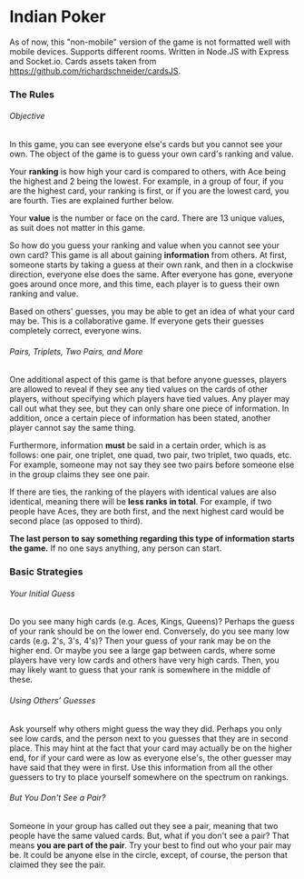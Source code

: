 # Indian Poker
As of now, this "non-mobile" version of the game is not formatted well with mobile devices. Supports different rooms. 
Written in Node.JS with Express and Socket.io. Cards assets taken from https://github.com/richardschneider/cardsJS.

### The Rules

###### Objective

In this game, you can see everyone else's cards but you cannot see your own. The object of the game is to guess your own card's ranking and value.  

Your **ranking** is how high your card is compared to others, with Ace being the highest and 2 being the lowest. For example, in a group of four, if you are the highest card, your ranking is first, or if you are the lowest card, you are fourth. Ties are explained further below.  

Your **value** is the number or face on the card. There are 13 unique values, as suit does not matter in this game.  

So how do you guess your ranking and value when you cannot see your own card? This game is all about gaining **information** from others. At first, someone starts by taking a guess at their own rank, and then in a clockwise direction, everyone else does the same. After everyone has gone, everyone goes around once more, and this time, each player is to guess their own ranking and value.  

Based on others' guesses, you may be able to get an idea of what your card may be. This is a collaborative game. If everyone gets their guesses completely correct, everyone wins.

###### Pairs, Triplets, Two Pairs, and More

One additional aspect of this game is that before anyone guesses, players are allowed to reveal if they see any tied values on the cards of other players, without specifying which players have tied values. Any player may call out what they see, but they can only share one piece of information. In addition, once a certain piece of information has been stated, another player cannot say the same thing.  

Furthermore, information **must** be said in a certain order, which is as follows: one pair, one triplet, one quad, two pair, two triplet, two quads, etc. For example, someone may not say they see two pairs before someone else in the group claims they see one pair.  

If there are ties, the ranking of the players with identical values are also identical, meaning there will be **less ranks in total**. For example, if two people have Aces, they are both first, and the next highest card would be second place (as opposed to third).  

**The last person to say something regarding this type of information starts the game.** If no one says anything, any person can start.

### Basic Strategies

###### Your Initial Guess

Do you see many high cards (e.g. Aces, Kings, Queens)? Perhaps the guess of your rank should be on the lower end. Conversely, do you see many low cards (e.g. 2's, 3's, 4's)? Then your guess of your rank may be on the higher end. Or maybe you see a large gap between cards, where some players have very low cards and others have very high cards. Then, you may likely want to guess that your rank is somewhere in the middle of these.

###### Using Others' Guesses

Ask yourself why others might guess the way they did. Perhaps you only see low cards, and the person next to you guesses that they are in second place. This may hint at the fact that your card may actually be on the higher end, for if your card were as low as everyone else's, the other guesser may have said that they were in first. Use this information from all the other guessers to try to place yourself somewhere on the spectrum on rankings.

###### But You Don't See a Pair?

Someone in your group has called out they see a pair, meaning that two people have the same valued cards. But, what if you don't see a pair? That means **you are part of the pair**. Try your best to find out who your pair may be. It could be anyone else in the circle, except, of course, the person that claimed they see the pair.